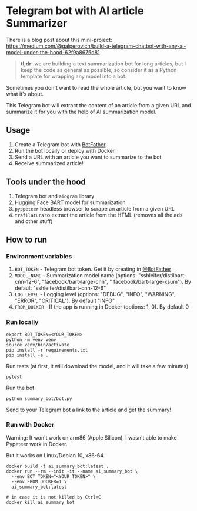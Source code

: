 # Telegram bot with AI article Summarizer
There is a blog post about this mini-project: https://medium.com/@galperovich/build-a-telegram-chatbot-with-any-ai-model-under-the-hood-62f9a8675d81

> **tl;dr:** we are building a text summarization bot for long articles, but I keep the code as general as possible, so consider it as a Python template for wrapping any model into a bot.

Sometimes you don't want to read the whole article, but you want to know what it's about.

This Telegram bot will extract the content of an article from a given URL and summarize it for you with the help of AI
summarization model.

## Usage

1. Create a Telegram bot with [BotFather](https://t.me/botfather)
2. Run the bot locally or deploy with Docker
3. Send a URL with an article you want to summarize to the bot
4. Receive summarized article!

## Tools under the hood

1. Telegram bot and `aiogram` library
2. Hugging Face BART model for summarization
3. `pyppeteer` headless browser to scrape an article from a given URL
4. `trafilatura` to extract the article from the HTML (removes all the ads and other stuff)

## How to run

### Environment variables

1. `BOT_TOKEN` - Telegram bot token. Get it by creating in [@BotFather](https://t.me/BotFather)
2. `MODEL_NAME` - Summarization model name (options: "sshleifer/distilbart-cnn-12-6", "facebook/bart-large-cnn", "
   facebook/bart-large-xsum"). By default "sshleifer/distilbart-cnn-12-6"
3. `LOG_LEVEL` - Logging level (options: "DEBUG", "INFO", "WARNING", "ERROR", "CRITICAL"). By default "INFO"
4. `FROM_DOCKER` - If the app is running in Docker (options: 1, 0). By default 0

### Run locally

```shell
export BOT_TOKEN=<YOUR_TOKEN>
python -m venv venv
source venv/bin/activate
pip install -r requirements.txt
pip install -e .
```

Run tests (at first, it will download the model, and it will take a few minutes)

```shell
pytest
```

Run the bot

```shell
python summary_bot/bot.py
```

Send to your Telegram bot a link to the article and get the summary!

### Run with Docker

Warning: It won't work on arm86 (Apple Silicon), I wasn't able to make Pypeteer work in Docker.

But it works on Linux/Debian 10, x86-64.

```shell
docker build -t ai_summary_bot:latest .
docker run --rm --init -it --name ai_summary_bot \
  --env BOT_TOKEN="<YOUR_TOKEN>" \
  --env FROM_DOCKER=1 \
  ai_summary_bot:latest

# in case it is not killed by Ctrl+C
docker kill ai_summary_bot
```

